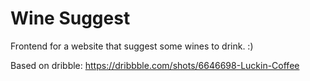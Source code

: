 # Wine Suggest

Frontend for a website that suggest some wines to drink. :)

Based on dribble: https://dribbble.com/shots/6646698-Luckin-Coffee